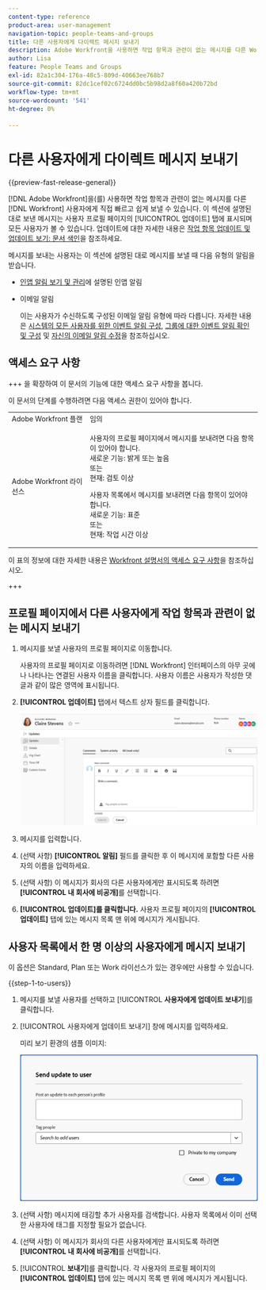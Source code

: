 ```yaml
---
content-type: reference
product-area: user-management
navigation-topic: people-teams-and-groups
title: 다른 사용자에게 다이렉트 메시지 보내기
description: Adobe Workfront을 사용하면 작업 항목과 관련이 없는 메시지를 다른 Workfront 사용자에게 직접 빠르고 쉽게 보낼 수 있습니다.
author: Lisa
feature: People Teams and Groups
exl-id: 82a1c304-176a-48c5-809d-40663ee768b7
source-git-commit: 82dc1cef02c6724dd0bc5b98d2a8f60a420b72bd
workflow-type: tm+mt
source-wordcount: '541'
ht-degree: 0%

---
```


# 다른 사용자에게 다이렉트 메시지 보내기

{{preview-fast-release-general}}

[!DNL Adobe Workfront]을(를) 사용하면 작업 항목과 관련이 없는 메시지를 다른 [!DNL Workfront] 사용자에게 직접 빠르고 쉽게 보낼 수 있습니다. 이 섹션에 설명된 대로 보낸 메시지는 사용자 프로필 페이지의 [!UICONTROL 업데이트] 탭에 표시되며 모든 사용자가 볼 수 있습니다. 업데이트에 대한 자세한 내용은 [작업 항목 업데이트 및 업데이트 보기: 문서 색인](../../workfront-basics/updating-work-items-and-viewing-updates/update-work-items-and-view-updates.md)을 참조하세요.

메시지를 보내는 사용자는 이 섹션에 설명된 대로 메시지를 보낼 때 다음 유형의 알림을 받습니다.

* [인앱 알림 보기 및 관리](../../workfront-basics/using-notifications/view-and-manage-in-app-notifications.md)에 설명된 인앱 알림
* 이메일 알림

  이는 사용자가 수신하도록 구성된 이메일 알림 유형에 따라 다릅니다. 자세한 내용은 [시스템의 모든 사용자를 위한 이벤트 알림 구성](../../administration-and-setup/manage-workfront/emails/configure-event-notifications-for-everyone-in-the-system.md), [그룹에 대한 이벤트 알림 확인 및 구성](../../administration-and-setup/manage-groups/create-and-manage-groups/view-and-configure-event-notifications-group.md) 및 [자신의 이메일 알림 수정](../../workfront-basics/using-notifications/activate-or-deactivate-your-own-event-notifications.md)을 참조하십시오.

## 액세스 요구 사항

+++ 을 확장하여 이 문서의 기능에 대한 액세스 요구 사항을 봅니다.

이 문서의 단계를 수행하려면 다음 액세스 권한이 있어야 합니다.

<table style="table-layout:auto"> 
 <col> 
 <col> 
 <tbody> 
  <tr data-mc-conditions=""> 
   <td role="rowheader">Adobe Workfront 플랜</td> 
   <td>임의</td> 
  </tr> 
  <tr> 
   <td role="rowheader">Adobe Workfront 라이선스</td> 
   <td>
   <p>사용자의 프로필 페이지에서 메시지를 보내려면 다음 항목이 있어야 합니다. <br>
   새로운 기능: 밝게 또는 높음<br>
   또는<br>
   현재: 검토 이상</p>
   <p>사용자 목록에서 메시지를 보내려면 다음 항목이 있어야 합니다. <br>
   새로운 기능: 표준<br>
   또는<br>
   현재: 작업 시간 이상</p></td>
  </tr> 
 </tbody> 
</table>

이 표의 정보에 대한 자세한 내용은 [Workfront 설명서의 액세스 요구 사항](/help/quicksilver/administration-and-setup/add-users/access-levels-and-object-permissions/access-level-requirements-in-documentation.md)을 참조하십시오.

+++

## 프로필 페이지에서 다른 사용자에게 작업 항목과 관련이 없는 메시지 보내기

1. 메시지를 보낼 사용자의 프로필 페이지로 이동합니다.

   사용자의 프로필 페이지로 이동하려면 [!DNL Workfront] 인터페이스의 아무 곳에나 나타나는 연결된 사용자 이름을 클릭합니다. 사용자 이름은 사용자가 작성한 댓글과 같이 많은 영역에 표시됩니다.

1. **[!UICONTROL 업데이트]** 탭에서 텍스트 상자 필드를 클릭합니다.

   ![[!UICONTROL 업데이트] 탭의 메시지 사용자](assets/send-message-to-user-on-updates-tab.png)

1. 메시지를 입력합니다.
1. (선택 사항) **[!UICONTROL 알림]** 필드를 클릭한 후 이 메시지에 포함할 다른 사용자의 이름을 입력하세요.

1. (선택 사항) 이 메시지가 회사의 다른 사용자에게만 표시되도록 하려면 **[!UICONTROL 내 회사에 비공개]**&#x200B;를 선택합니다.

1. **[!UICONTROL 업데이트]를 클릭합니다.**
사용자 프로필 페이지의 **[!UICONTROL 업데이트]** 탭에 있는 메시지 목록 맨 위에 메시지가 게시됩니다.

## 사용자 목록에서 한 명 이상의 사용자에게 메시지 보내기

이 옵션은 Standard, Plan 또는 Work 라이선스가 있는 경우에만 사용할 수 있습니다.

{{step-1-to-users}}

1. 메시지를 보낼 사용자를 선택하고 [!UICONTROL **사용자에게 업데이트 보내기**]&#x200B;를 클릭합니다.
1. [!UICONTROL 사용자에게 업데이트 보내기] 창에 메시지를 입력하세요.

   <span class="preview">미리 보기 환경의 샘플 이미지:</span>

   <span class="preview">![사용자에게 업데이트 보내기 창의 메시지 사용자](assets/send-message-to-user-dialog-from-user-list.png)</span>

1. (선택 사항) 메시지에 태깅할 추가 사용자를 검색합니다. 사용자 목록에서 이미 선택한 사용자에 태그를 지정할 필요가 없습니다.
1. (선택 사항) 이 메시지가 회사의 다른 사용자에게만 표시되도록 하려면 **[!UICONTROL 내 회사에 비공개]**&#x200B;를 선택합니다.
1. [!UICONTROL **보내기**]를 클릭합니다.
각 사용자의 프로필 페이지의 **[!UICONTROL 업데이트]** 탭에 있는 메시지 목록 맨 위에 메시지가 게시됩니다.
